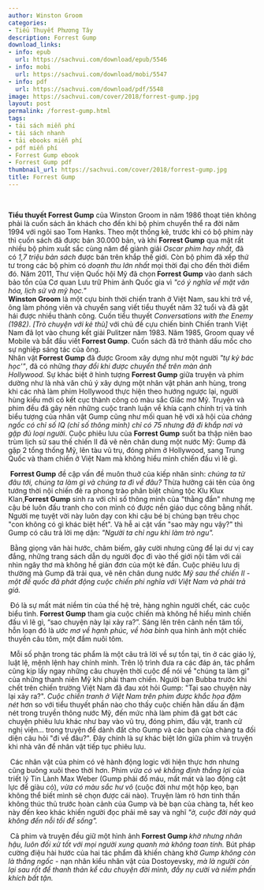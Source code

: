 ```yaml
---
author: Winston Groom
categories:
- Tiểu Thuyết Phương Tây
description: Forrest Gump
download_links:
- info: epub
  url: https://sachvui.com/download/epub/5546
- info: mobi
  url: https://sachvui.com/download/mobi/5547
- info: pdf
  url: https://sachvui.com/download/pdf/5548
image: https://sachvui.com/cover/2018/forrest-gump.jpg
layout: post
permalink: /forrest-gump.html
tags:
- tải sách miễn phí
- tải sách nhanh
- tải ebooks miễn phí
- pdf miễn phí
- Forrest Gump ebook
- Forrest Gump pdf
thumbnail_url: https://sachvui.com/cover/2018/forrest-gump.jpg
title: Forrest Gump
---
```


 <div class="item-desc text-justify"> <p> </p><p><strong>Tiểu thuyết Forrest Gump</strong> của Winston Groom in năm 1986 thoạt tiên không phải là cuốn sách ăn khách cho đến khi bộ phim chuyển thể ra đời năm 1994 với ngôi sao Tom Hanks. Theo một thống kê, trước khi có bộ phim này thì cuốn sách đã được bán 30.000 bản, và khi <strong>Forrest Gump</strong> qua mặt rất nhiều bộ phim xuất sắc cùng năm để giành giải <em>Oscar phim hay nhất</em>, đã có <em>1,7 triệu bản sách</em> được bán trên khắp thế giới. Còn bộ phim đã xếp thứ tư trong các bộ phim có <em>doanh thu lớn nhất</em> mọi thời đại cho đến thời điểm đó. Năm 2011, Thư viện Quốc hội Mỹ đã chọn<strong> Forrest Gump </strong>vào danh sách bảo tồn của Cơ quan Lưu trữ Phim ảnh Quốc gia vì <em>"có ý nghĩa về mặt văn hóa, lịch sử và mỹ học." </em><br><strong>Winston Groom</strong> là một cựu binh thời chiến tranh ở Việt Nam, sau khi trở về, ông làm phóng viên và chuyển sang viết tiểu thuyết năm 32 tuổi và đã gặt hái được nhiều thành công. Cuốn tiểu thuyết <em>Conversations with the Enemy (1982)</em>. <em>[Trò chuyện với kẻ thù] </em>với chủ đề cựu chiến binh Chiến tranh Việt Nam đã lọt vào chung kết giải Pulitzer năm 1983. Năm 1985, Groom quay về Mobile và bắt đầu viết<strong> Forrest Gump</strong>. Cuốn sách đã trở thành dấu mốc cho sự nghiệp sáng tác của ông.<br>Nhân vật<strong> Forrest Gump</strong> đã được Groom xây dựng như một người <em>"tự kỷ bác học'"</em>, đã có những<em> thay đổi khi được chuyển thể trên màn ảnh Hollywood.</em> Sự khác biệt ở hình tượng <strong>Forrest Gump</strong> giữa truyện và phim dường như là nhà văn chủ ý xây dựng một nhân vật phản anh hùng, trong khi các nhà làm phim Hollywood thực hiện theo hướng ngược lại, người hùng kiểu mới có kết cục thành công có màu sắc Giấc mơ Mỹ. Truyện và phim đều đã gây nên những cuộc tranh luận về khía cạnh chính trị và tính biểu tượng của nhân vật Gump cũng như mối quan hệ với xã hội của <em>chàng ngốc có chỉ số IQ (chỉ số thông minh) chỉ có 75 nhưng đã đi khắp nơi và gặp đủ loại người</em>. Cuộc phiêu lưu của <strong>Forrest Gump</strong> suốt ba thập niên bao trùm lịch sử sau thế chiến II đã vẽ nên chân dung một nước Mỹ: Gump đã gặp 2 tổng thống Mỹ, lên tàu vũ trụ, đóng phim ở Hollywood, sang Trung Quốc và tham chiến ở Việt Nam mà không hiểu mình chiến đấu vì lẽ gì.</p><p> <strong>Forrest Gump</strong> đề cập vấn đề muôn thuở của kiếp nhân sinh: <em>chúng ta từ đâu tới, chúng ta làm gì và chúng ta đi về đâu? </em>Thừa hưởng cái tên của ông tướng thời nội chiến đẻ ra phong trào phân biệt chủng tộc Klu Klux Klan,<strong>Forrest Gump</strong> sinh ra với chỉ số thông minh của "thằng đần" nhưng mẹ cậu bé luôn đấu tranh cho con mình có được nền giáo dục công bằng nhất. Người mẹ tuyệt vời này luôn dạy con khi cậu bé bị chúng bạn trêu chọc "con không có gì khác biệt hết". Và hễ ai cật vấn "sao mày ngu vậy?" thì Gump có câu trả lời mẹ dặn:<em> "Người ta chỉ ngu khi làm trò ngu".</em></p><p><em> </em>Bằng giọng văn hài hước, châm biếm, gây cười nhưng cũng để lại dư vị cay đắng, những trang sách dẫn dụ người đọc đi vào thế giới nội tâm với cái nhìn ngây thơ mà không hề giản đơn của một kẻ đần. Cuộc phiêu lưu dị thường mà Gump đã trải qua, vẽ nên chân dung nước <em>Mỹ sau thế chiến II - một đế quốc đã phát động cuộc chiến phi nghĩa với Việt Nam và phải trả giá.</em></p><p><em> </em>Đó là sự mất mát niềm tin của thế hệ trẻ, hàng nghìn người chết, các cuộc biểu tình.<strong> Forrest Gump</strong> tham gia cuộc chiến mà không hề hiểu mình chiến đấu vì lẽ gì, “sao chuyện này lại xảy ra?”. Sáng lên trên cảnh nền tăm tối, hỗn loạn đó là <em>ước mơ về hạnh phúc, về hòa bình</em> qua hình ảnh một chiếc thuyền câu tôm, một đầm nuôi tôm.</p><p> Mỗi số phận trong tác phẩm là một câu trả lời về sự tồn tại, tin ở các giáo lý, luật lệ, mệnh lệnh hay chính mình. Trên lộ trình đưa ra các đáp án, tác phẩm cũng kịp lấy ngay những câu chuyện thời cuộc để nói về "chúng ta làm gì" của những thanh niên Mỹ khi phải tham chiến. Người bạn Bubba trước khi chết trên chiến trường Việt Nam đã đau xót hỏi Gump: "Tại sao chuyện này lại xảy ra?". <em>Cuộc chiến tranh ở Việt Nam trên phim được khắc họa đậm nét</em> hơn so với tiểu thuyết phần nào cho thấy cuộc chiến hằn dấu ấn đậm nét trong truyền thông nước Mỹ, đến mức nhà làm phim đã gạt bớt các chuyện phiêu lưu khác như bay vào vũ trụ, đóng phim, đấu vật, tranh cử nghị viện... trong truyện để dành đất cho Gump và các bạn của chàng ta đối diện câu hỏi "đi về đâu?". Ðây chính là sự khác biệt lớn giữa phim và truyện khi nhà văn để nhân vật tiếp tục phiêu lưu.</p><p> Các nhân vật của phim có vẻ hành động logic với hiện thực hơn nhưng cũng buông xuôi theo thời hơn. Phim <em>vừa có vẻ khẳng định thắng lợi</em> của triết lý Tin Lành Max Weber (Gump phải đổ máu, mất mát và lao động cật lực để giàu có),<em> vừa có màu sắc hư vô</em> (cuộc đời như một hộp kẹo, bạn không thể biết mình sẽ chọn được cái nào). Truyện làm rõ hơn tinh thần không thúc thủ trước hoàn cảnh của Gump và bè bạn của chàng ta, hết keo này đến keo khác khiến người đọc phải mê say và nghĩ <em>"ờ, cuộc đời này quả không đến nỗi tồi để sống"</em><em>.</em></p><p><em> </em>Cả phim và truyện đều giữ một hình ảnh<strong> Forrest Gump </strong><em>khờ nhưng nhân hậu, luôn đối xử tốt với mọi người xung quanh mà không toan tính.</em> Bút pháp cường điệu hài hước của hai tác phẩm đã khiến chàng khờ <em>Gump không còn là thằng ngốc</em> - nạn nhân kiểu nhân vật của Dostoyevsky, <em>mà là người còn lại sau rốt để thanh thản kể câu chuyện đời mình, đầy nụ cười và niềm phấn khích bất tận.</em></p> </div>